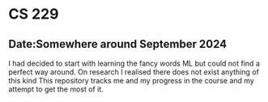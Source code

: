 # CS 229
## Date:Somewhere around September 2024
I had decided to start with learning the fancy words ML but could not find a perfect way around.
On research I realised there does not exist anything of this kind 
This repository tracks me and my progress in the course and my attempt to get the most of it.